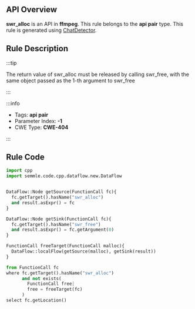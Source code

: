 ---
---


## API Overview
**swr_alloc** is an API in **ffmpeg**. This rule belongs to the **api pair** type. This rule is generated using [ChatDetector](../../tools/ChatDetector).
## Rule Description

:::tip

The return value of swr_alloc must be released by calling swr_free, with the same object passed as the 1-th argument to swr_free

:::

:::info

- Tags: **api pair**
- Parameter Index: **-1**
- CWE Type: **CWE-404**

:::

## Rule Code
```python
import cpp
import semmle.code.cpp.dataflow.new.DataFlow


DataFlow::Node getSource(FunctionCall fc){
  fc.getTarget().hasName("swr_alloc")
  and result.asExpr() = fc
}

DataFlow::Node getSink(FunctionCall fc){
  fc.getTarget().hasName("swr_free")
  and result.asExpr() = fc.getArgument(0)
}

FunctionCall freeTarget(FunctionCall malloc){
  DataFlow::localFlow(getSource(malloc), getSink(result))
}

from FunctionCall fc
where fc.getTarget().hasName("swr_alloc")
      and not exists(
        FunctionCall free| 
        free = freeTarget(fc)
      )
select fc.getLocation()

```